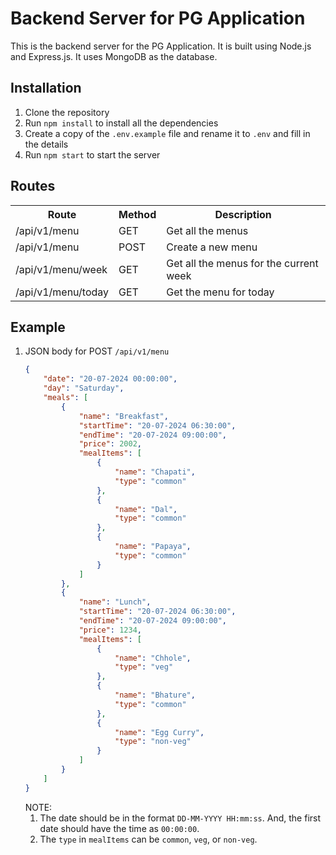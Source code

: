# Backend Server for PG Application
This is the backend server for the PG Application. It is built using Node.js and Express.js. It uses MongoDB as the database.

## Installation
1. Clone the repository
2. Run `npm install` to install all the dependencies
3. Create a copy of the `.env.example` file and rename it to `.env` and fill in the details
4. Run `npm start` to start the server

## Routes
<table>

<tr>
<th>Route</th>
<th>Method</th>
<th>Description</th>
</tr>

<tr>
<td>/api/v1/menu</td>
<td>GET</td>
<td>Get all the menus</td>
</tr>

<tr>
<td>/api/v1/menu</td>
<td>POST</td>
<td>Create a new menu</td>
</tr>

<tr>
<td>/api/v1/menu/week</td>
<td>GET</td>
<td>Get all the menus for the current week</td>
</tr>

<tr>
<td>/api/v1/menu/today</td>
<td>GET</td>
<td>Get the menu for today</td>
</tr>
</table>

## Example
1. JSON body for POST `/api/v1/menu`
    ```json
    {
        "date": "20-07-2024 00:00:00",
        "day": "Saturday",
        "meals": [
            {
                "name": "Breakfast",
                "startTime": "20-07-2024 06:30:00",
                "endTime": "20-07-2024 09:00:00",
                "price": 2002,
                "mealItems": [
                    {
                        "name": "Chapati",
                        "type": "common"
                    },
                    {
                        "name": "Dal",
                        "type": "common"
                    },
                    {
                        "name": "Papaya",
                        "type": "common"
                    }
                ]
            },
            {
                "name": "Lunch",
                "startTime": "20-07-2024 06:30:00",
                "endTime": "20-07-2024 09:00:00",
                "price": 1234,
                "mealItems": [
                    {
                        "name": "Chhole",
                        "type": "veg"
                    },
                    {
                        "name": "Bhature",
                        "type": "common"
                    },
                    {
                        "name": "Egg Curry",
                        "type": "non-veg"
                    }
                ]
            }
        ]
    }
    ```
    NOTE: 
    1. The date should be in the format `DD-MM-YYYY HH:mm:ss`. And, the first date should have the time as `00:00:00`.
    2. The `type` in `mealItems` can be `common`, `veg`, or `non-veg`.